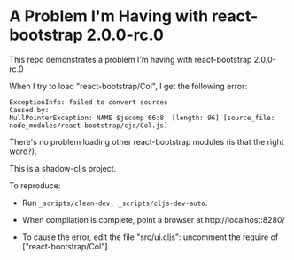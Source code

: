 # A Problem I'm Having with react-bootstrap 2.0.0-rc.0

This repo demonstrates a problem I'm having with react-bootstrap 2.0.0-rc.0

When I try to load "react-bootstrap/Col", I get the following error:

```
ExceptionInfo: failed to convert sources
Caused by:
NullPointerException: NAME $jscomp 66:8  [length: 96] [source_file: node_modules/react-bootstrap/cjs/Col.js]
```

There's no problem loading other react-bootstrap modules (is that the right word?).

This is a shadow-cljs project.

To reproduce:

* Run `_scripts/clean-dev; _scripts/cljs-dev-auto`.

* When compilation is complete, point a browser at http://localhost:8280/

* To cause the error, edit the file "src/ui.cljs": uncomment the require of ["react-bootstrap/Col"].
